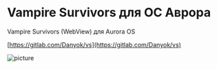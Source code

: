 Vampire Survivors для ОС Аврора
===================

Vampire Survivors (WebView) для Aurora OS

[https://gitlab.com/Danyok/vs](https://gitlab.com/Danyok/vs)

![picture](../data/com.gitlab.danyok.vs.png)